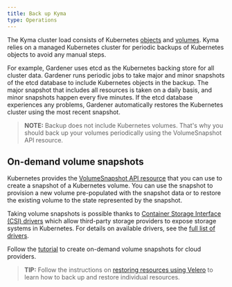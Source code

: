 ```yaml
---
title: Back up Kyma
type: Operations
---
```

The Kyma cluster load consists of Kubernetes [objects](https://kubernetes.io/docs/concepts/overview/working-with-objects/kubernetes-objects/) and [volumes](https://kubernetes.io/docs/concepts/storage/volumes/). Kyma relies on a managed Kubernetes cluster for periodic backups of Kubernetes objects to avoid any manual steps.

For example, Gardener uses etcd as the Kubernetes backing store for all cluster data. Gardener runs periodic jobs to take major and minor snapshots of the etcd database to include Kubernetes objects in the backup. The major snapshot that includes all resources is taken on a daily basis, and minor snapshots happen every five minutes. If the etcd database experiences any problems, Gardener automatically restores the Kubernetes cluster using the most recent snapshot.

>**NOTE:** Backup does not include Kubernetes volumes. That's why you should back up your volumes periodically using the VolumeSnapshot API resource.

## On-demand volume snapshots

Kubernetes provides the [VolumeSnapshot API resource](https://kubernetes.io/docs/concepts/storage/volume-snapshots/#volumesnapshots) that you can use to create a snapshot of a Kubernetes volume. You can use the snapshot to provision a new volume pre-populated with the snapshot data or to restore the existing volume to the state represented by the snapshot.

Taking volume snapshots is possible thanks to [Container Storage Interface (CSI) drivers](https://kubernetes-csi.github.io/docs/) which allow third-party storage providers to expose storage systems in Kubernetes. For details on available drivers, see the [full list of drivers](https://kubernetes-csi.github.io/docs/drivers.html).

Follow the [tutorial](#tutorials-create-on-demand-volume-snapshots-for-cloud-providers) to create on-demand volume snapshots for cloud providers. 

>**TIP:** Follow the instructions on [restoring resources using Velero](#tutorials-restore-resources-using-velero) to learn how to back up and restore individual resources.
